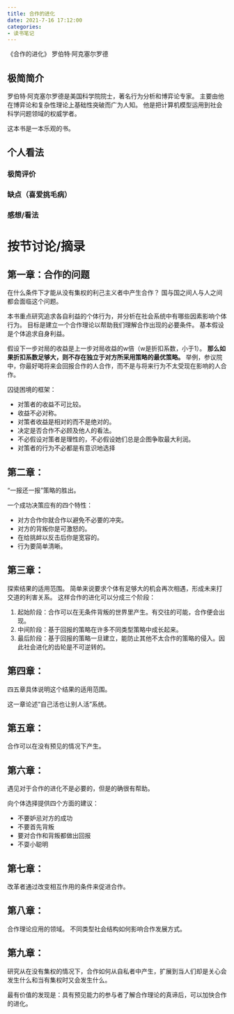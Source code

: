 ```yaml
---
title: 合作的进化
date: 2021-7-16 17:12:00
categories:
- 读书笔记
---
```


《合作的进化》 罗伯特·阿克塞尔罗德

<!-- more -->

## 极简简介

罗伯特·阿克塞尔罗德是美国科学院院士，著名行为分析和博弈论专家。
主要由他在博弈论和复杂性理论上基础性突破而广为人知。
他是把计算机模型运用到社会科学问题领域的权威学者。

这本书是一本乐观的书。

## 个人看法



### 极简评价


### 缺点（喜爱挑毛病）

### 感想/看法

# 按节讨论/摘录

## 第一章：合作的问题

在什么条件下才能从没有集权的利己主义者中产生合作？
国与国之间人与人之间都会面临这个问题。

本书重点研究追求各自利益的个体行为，并分析在社会系统中有哪些因素影响个体行为。
目标是建立一个合作理论以帮助我们理解合作出现的必要条件。
基本假设是个体追求自身利益。

假设下一步对局的收益是上一步对局收益的w倍（w是折扣系数，小于1）。
**那么如果折扣系数足够大，则不存在独立于对方所采用策略的最优策略。**
举例，参议院中，你最好喝将来会回报合作的人合作，而不是与将来行为不太受现在影响的人合作。

囚徒困境的框架：
- 对策者的收益不可比较。
- 收益不必对称。
- 对策者收益是相对的而不是绝对的。
- 决定是否合作不必顾及他人的看法。
- 不必假设对策者是理性的，不必假设她们总是企图争取最大利润。
- 对策者的行为不必都是有意识地选择

## 第二章：

“一报还一报”策略的胜出。

一个成功决策应有的四个特性：
- 对方合作你就合作以避免不必要的冲突。
- 对方的背叛你是可激怒的。
- 在给挑衅以反击后你是宽容的。
- 行为要简单清晰。

## 第三章：

探索结果的适用范围。
简单来说要求个体有足够大的机会再次相遇，形成未来打交道的利害关系。
这样合作的进化可以分成三个阶段：
1. 起始阶段：合作可以在无条件背叛的世界里产生。有交往的可能，合作便会出现。
2. 中间阶段：基于回报的策略在许多不同类型策略中成长起来。
3. 最后阶段：基于回报的策略一旦建立，能防止其他不太合作的策略的侵入。因此社会进化的齿轮是不可逆转的。

## 第四章：

四五章具体说明这个结果的适用范围。

这一章论述“自己活也让别人活”系统。

## 第五章：

合作可以在没有预见的情况下产生。

## 第六章：

遇见对于合作的进化不是必要的，但是的确很有帮助。

向个体选择提供四个方面的建议：
- 不要妒忌对方的成功
- 不要首先背叛
- 要对合作和背叛都做出回报
- 不耍小聪明

## 第七章：

改革者通过改变相互作用的条件来促进合作。

## 第八章：

合作理论应用的领域。
不同类型社会结构如何影响合作发展方式。

## 第九章：

研究从在没有集权的情况下，合作如何从自私者中产生，扩展到当人们却是关心会发生什么和当有集权时又会发生什么。

最有价值的发现是：具有预见能力的参与者了解合作理论的真谛后，可以加快合作的进化。